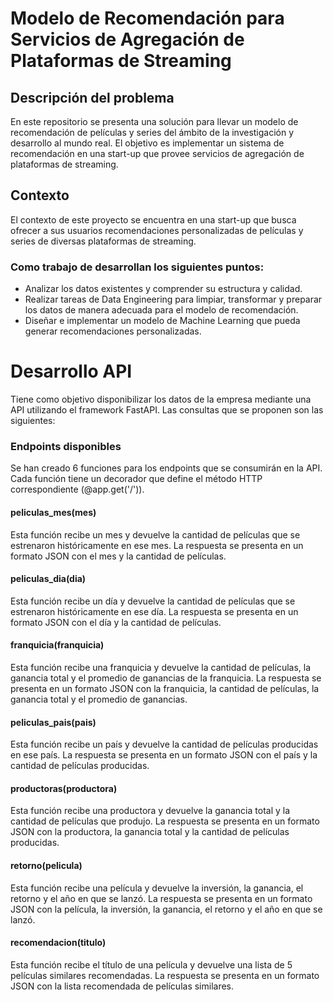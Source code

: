 # Modelo de Recomendación para Servicios de Agregación de Plataformas de Streaming

## Descripción del problema

En este repositorio se presenta una solución para llevar un modelo de recomendación de películas y series del ámbito de la investigación y desarrollo al mundo real. El objetivo es implementar un sistema de recomendación en una start-up que provee servicios de agregación de plataformas de streaming.

## Contexto

El contexto de este proyecto se encuentra en una start-up que busca ofrecer a sus usuarios recomendaciones personalizadas de películas y series de diversas plataformas de streaming. 

### Como trabajo de desarrollan los siguientes puntos: 
- Analizar los datos existentes y comprender su estructura y calidad.
- Realizar tareas de Data Engineering para limpiar, transformar y preparar los datos de manera adecuada para el modelo de recomendación.
- Diseñar e implementar un modelo de Machine Learning que pueda generar recomendaciones personalizadas.

# Desarrollo API
Tiene como objetivo disponibilizar los datos de la empresa mediante una API utilizando el framework FastAPI. Las consultas que se proponen son las siguientes:

### Endpoints disponibles
Se han creado 6 funciones para los endpoints que se consumirán en la API. Cada función tiene un decorador que define el método HTTP correspondiente (@app.get('/')).

#### peliculas_mes(mes)
Esta función recibe un mes y devuelve la cantidad de películas que se estrenaron históricamente en ese mes. La respuesta se presenta en un formato JSON con el mes y la cantidad de películas.

#### peliculas_dia(dia)
Esta función recibe un día y devuelve la cantidad de películas que se estrenaron históricamente en ese día. La respuesta se presenta en un formato JSON con el día y la cantidad de películas.

#### franquicia(franquicia)
Esta función recibe una franquicia y devuelve la cantidad de películas, la ganancia total y el promedio de ganancias de la franquicia. La respuesta se presenta en un formato JSON con la franquicia, la cantidad de películas, la ganancia total y el promedio de ganancias.

#### peliculas_pais(pais)
Esta función recibe un país y devuelve la cantidad de películas producidas en ese país. La respuesta se presenta en un formato JSON con el país y la cantidad de películas producidas.

#### productoras(productora)
Esta función recibe una productora y devuelve la ganancia total y la cantidad de películas que produjo. La respuesta se presenta en un formato JSON con la productora, la ganancia total y la cantidad de películas producidas.

#### retorno(pelicula)
Esta función recibe una película y devuelve la inversión, la ganancia, el retorno y el año en que se lanzó. La respuesta se presenta en un formato JSON con la película, la inversión, la ganancia, el retorno y el año en que se lanzó.

#### recomendacion(titulo)
Esta función recibe el título de una película y devuelve una lista de 5 películas similares recomendadas. La respuesta se presenta en un formato JSON con la lista recomendada de películas similares.

